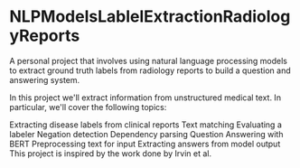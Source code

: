 # NLPModelsLablelExtractionRadiologyReports
A personal project that involves using natural language processing models to extract ground truth labels from radiology reports to build a question and answering system. 

In this project we'll extract information from unstructured medical text. In particular, we'll cover the following topics:

Extracting disease labels from clinical reports
Text matching
Evaluating a labeler
Negation detection
Dependency parsing
Question Answering with BERT
Preprocessing text for input
Extracting answers from model output
This project is inspired by the work done by Irvin et al.
